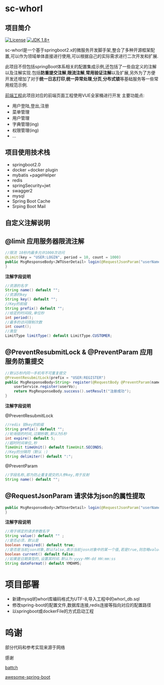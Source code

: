 # sc-whorl

## 项目简介

[![License](https://img.shields.io/github/license/Senssic/sc-whorl.svg?style=flat)](https://github.com/Senssic/sc-whorl/blob/master/LICENSE)
[![JDK 1.8+](https://img.shields.io/badge/JDK-1.8-blue.svg)](#sc-whorl)

sc-whorl是一个基于springboot2.x的微服务开发脚手架,整合了多种开源框架配置,可以作为领域单体直接进行使用,可以根据自己的实际需求进行二次开发和扩展.

此项目不但包括springBoot体系相关的配置集成示例,还包括了一些自定义的注解以及注解实现.包括**防重提交注解**,**限流注解**,**常用验证注解**以及扩展,另外为了方便开发还增加了对于**统一日志打印**,**统一异常处理**,**分页**,**分布式锁**等基础服务等一些常用规范示例.



[前端工程](https://github.com/Senssic/sc-whorl-client)此项目对应的前端页面工程使用VUE全家桶进行开发
主要功能点:

- 用户登陆,登出,注册
- 菜单管理
- 用户管理
- 字典管理(ing)
- 权限管理(ing)
- ...



## 项目使用技术栈

- springboot2.0
- docker +docker plugin
- mybatis +pageHelper
- redis
- springSecurity+jwt
- swagger2
- mysql
- Spring Boot Cache
- Srping Boot Mail

## 自定义注解说明

## @limit 应用服务器限流注解

```java
//限流 10秒内最多允许1000次访问
@Limit(key = "USER:LOGIN", period = 10, count = 1000)
public MsgResponseBody<JWTUserDetail> login(@RequestJsonParam("userName") String userName, @RequestJsonParam("passWord") String passWord) {
}
```

**注解字段说明**

```java
//资源的名字
String name() default "";
//资源的key
String key() default "";
//Key的前缀
String prefix() default "";
//给定的时间段,单位秒
int period();
//最多的访问限制次数
int count();
//类型
LimitType limitType() default LimitType.CUSTOMER;
```



## @PreventResubmitLock & @PreventParam 应用服务防重提交

```java
//默认5秒内同一手机号不可重复提交
@PreventResubmitLock(prefix = "USER:REGISTER")
public MsgResponseBody<String> register(@RequestBody @PreventParam(name = "userPhone") UserVo userVo) {
    userService.register(userVo);
    return MsgResponseBody.success().setResult("注册成功");
}
```

**注解字段说明**

@PreventResubmitLock

```java
//redis 锁key的前缀
String prefix() default "";
//轮询锁的时间,过期秒数,默认为5秒
int expire() default 5;
//超时时间单位,秒
TimeUnit timeUnit() default TimeUnit.SECONDS;
//Key的分隔符（默认 :)
String delimiter() default ":";
```

@PreventParam

```java
//字段名称,即为防止重复提交的入参key,用于反射
String name() default "";
```

## @RequestJsonParam 请求体为json的属性提取

```java
public MsgResponseBody<JWTUserDetail> login(@RequestJsonParam("userName") String userName, @RequestJsonParam("passWord") String passWord) {
}
```

**注解字段说明**

```java
//用于绑定的请求参数名字
String value() default "" ;
//是否必须，默认是
boolean required() default true;
//是否是当前json对象,默认false,表示当前josn对象中的某一个值,若是true,则忽略value
boolean current() default false;
//如果是日期类型的,设置其时间.默认为:yyyy-MM-dd HH:mm:ss
String dateFormat() default YMDHMS;
```

# 项目部署

- 新建mysql的whorl库编码格式为UTF-8,导入工程中的whorl_db.sql
- 修改spring-boot的配置文件,数据库连接,redis连接等指向对应的配置路径
- 以springboot或dockerFile的方式启动工程





# 呜谢

部分代码和参考实现来源于网络

感谢

[battch](https://blog.battcn.com/categories/SpringBoot/)

[awesome-spring-boot](https://github.com/ityouknow/awesome-spring-boot)